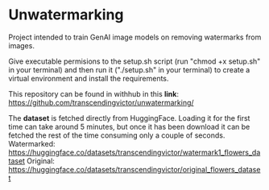 # Unwatermarking
Project intended to train GenAI image models on removing watermarks from images.

Give executable permisions to the setup.sh script (run "chmod +x setup.sh" in your terminal) and then run it ("./setup.sh" in your terminal) to create a virtual environment and install the requirements.

This repository can be found in withhub in this **link**: https://github.com/transcendingvictor/unwatermarking/

The **dataset** is fetched directly from HuggingFace. Loading it for the first time can take around 5 minutes, but once it has been download it can be fetched the rest of the time consuming only a couple of seconds.
Watermarked: https://huggingface.co/datasets/transcendingvictor/watermark1_flowers_dataset
Original: https://huggingface.co/datasets/transcendingvictor/original_flowers_dataset
